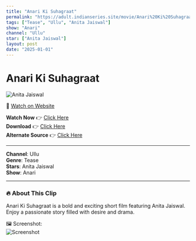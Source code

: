 ```yaml
---
title: "Anari Ki Suhagraat"
permalink: "https://adult.indianseries.site/movie/Anari%20Ki%20Suhagraat"
tags: ["Tease", "Ullu", "Anita Jaiswal"]
show: "Anari"
channel: "Ullu"
star: ["Anita Jaiswal"]
layout: post
date: "2025-01-01"
---
```


# Anari Ki Suhagraat

![Anita Jaiswal](https://shorts.desisins.com/wp-content/uploads/2024/05/Anari-Ki-Suhagraat-Anita-Jaiswal-Ullu-DesiSins.com_.jpg)

🔗 [Watch on Website](https://adult.indianseries.site/movie/Anari%20Ki%20Suhagraat)

**Watch Now** 👉 [Click Here](https://adult.indianseries.site/movie/Anari%20Ki%20Suhagraat)  
**Download** 👉 [Click Here](https://adult.indianseries.site/movie/Anari%20Ki%20Suhagraat)  
**Alternate Source** 👉 [Click Here](https://adult.indianseries.site/movie/Anari%20Ki%20Suhagraat)

---

**Channel**: Ullu  
**Genre**: Tease  
**Stars**: Anita Jaiswal  
**Show**: Anari

---

### 🔥 About This Clip

Anari Ki Suhagraat is a bold and exciting short film featuring Anita Jaiswal. Enjoy a passionate story filled with desire and drama.
 
🖼️ Screenshot:  
![Screenshot](https://shorts.desisins.com/wp-content/uploads/2024/05/Anari-Ki-Suhagraat-Anita-Jaiswal-Ullu-DesiSins.com_.jpg)
